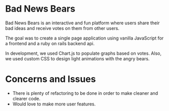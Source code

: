 # Bad News Bears

Bad News Bears is an interactive and fun platform where users share their bad ideas and receive votes on them from other users.

The goal was to create a single page application using vanilla JavaScript for a frontend and a ruby on rails backend api.

In development, we used Chart.js to populate graphs based on votes. Also, we used custom CSS to design light animations with the angry bears.

# Concerns and Issues
- There is plenty of refactoring to be done in order to make cleaner and clearer code.
- Would love to make more user features.
